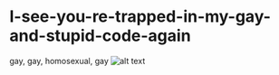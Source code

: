 # I-see-you-re-trapped-in-my-gay-and-stupid-code-again
gay, gay, homosexual, gay
![alt text](I-see-you-re-trapped-in-my-gay-and-stupid-code-again/gayAndStupidMaze.webp "Title")
